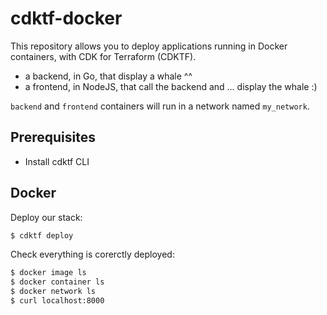 # cdktf-docker

This repository allows you to deploy applications running in Docker containers, with CDK for Terraform (CDKTF).

- a backend, in Go, that display a whale ^^
- a frontend, in NodeJS, that call the backend and ... display the whale :)

`backend` and `frontend` containers will run in a network named `my_network`.

## Prerequisites

* Install cdktf CLI

## Docker

Deploy our stack:

```bash
$ cdktf deploy
```

Check everything is corerctly deployed:

```bash
$ docker image ls
$ docker container ls
$ docker network ls
$ curl localhost:8000
```

